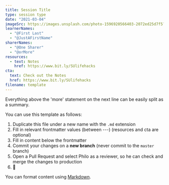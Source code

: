 ```yaml
---
title: Session Title
type: session type
date: "2021-03-04"
imageSrc: https://images.unsplash.com/photo-1596920566403-2072ed25d7f5?ixid=MXwxMjA3fDB8MHxwaG90by1wYWdlfHx8fGVufDB8fHw%3D&ixlib=rb-1.2.1&auto=format&fit=crop&w=1500&q=80
learnerNames:
  - "@First Last"
  - "@JustAFirstName"
sharerNames:
  - "@One Sharer"
  - "@orMore"
resources:
  - text: Notes
    href: https://www.bit.ly/SUlifehacks
cta:
  text: Check out the Notes
  href: https://www.bit.ly/SUlifehacks
filename: template
---
```


Everything above the 'more' statement on the next line can be easily split as a summary.

<!--more-->

You can use this template as follows:

1. Duplicate this file under a new name with the `.md` extension
2. Fill in relevant frontmatter values (between ---) (resources and cta are optional)
3. Fill in content below the frontmatter
4. Commit your changes on a **new branch** (never commit to the `master` branch)
5. Open a Pull Request and select Philo as a reviewer, so he can check and merge the changes to production
6. 🥂

You can format content using [Markdown](https://www.markdownguide.org/basic-syntax).
